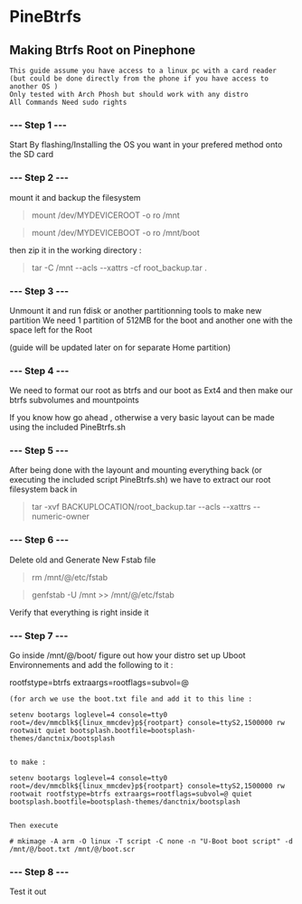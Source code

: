 # PineBtrfs
## Making Btrfs Root on Pinephone

```
This guide assume you have access to a linux pc with a card reader
(but could be done directly from the phone if you have access to another OS )
Only tested with Arch Phosh but should work with any distro
All Commands Need sudo rights

```

### --- Step 1 ---
Start By flashing/Installing the OS you want in your prefered method onto the SD card

### --- Step 2 ---

mount it and backup the filesystem

>mount /dev/MYDEVICEROOT -o ro /mnt

>mount /dev/MYDEVICEBOOT -o ro /mnt/boot

then zip it in the working directory :

> tar -C /mnt --acls --xattrs -cf root_backup.tar .

### --- Step 3 ---

Unmount it and run fdisk or another partitionning tools to make new partition
We need 1 partition of 512MB for the boot and another one with the space left for the Root

(guide will be updated later on for separate Home partition)

### --- Step 4 ---

We need to format our root as btrfs and our boot as Ext4
and then make our btrfs subvolumes and mountpoints

If you know how go ahead , otherwise a very basic layout can be made using the included PineBtrfs.sh

### --- Step 5 ---

After being done with the layount and mounting everything back (or executing the included script PineBtrfs.sh)
we have to extract our root filesystem back in

> tar -xvf BACKUPLOCATION/root_backup.tar --acls --xattrs --numeric-owner

### --- Step 6 ---

Delete old and Generate New Fstab file

> rm /mnt/@/etc/fstab

> genfstab -U /mnt >> /mnt/@/etc/fstab

Verify that everything is right inside it

### --- Step 7 ---

Go inside /mnt/@/boot/
figure out how your distro set up Uboot Environnements
and add the following to it : 

rootfstype=btrfs
extraargs=rootflags=subvol=@

```
(for arch we use the boot.txt file and add it to this line : 

setenv bootargs loglevel=4 console=tty0 root=/dev/mmcblk${linux_mmcdev}p${rootpart} console=ttyS2,1500000 rw rootwait quiet bootsplash.bootfile=bootsplash-themes/danctnix/bootsplash


to make : 

setenv bootargs loglevel=4 console=tty0 root=/dev/mmcblk${linux_mmcdev}p${rootpart} console=ttyS2,1500000 rw rootwait rootfstype=btrfs extraargs=rootflags=subvol=@ quiet bootsplash.bootfile=bootsplash-themes/danctnix/bootsplash


Then execute 

# mkimage -A arm -O linux -T script -C none -n "U-Boot boot script" -d /mnt/@/boot.txt /mnt/@/boot.scr
```

### --- Step 8 ---

Test it out
